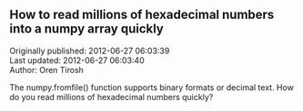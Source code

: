 ## How to read millions of hexadecimal numbers into a numpy array quickly  
Originally published: 2012-06-27 06:03:39  
Last updated: 2012-06-27 06:03:40  
Author: Oren Tirosh  
  
The numpy.fromfile() function supports binary formats or decimal text. How do you read millions of hexadecimal numbers quickly?